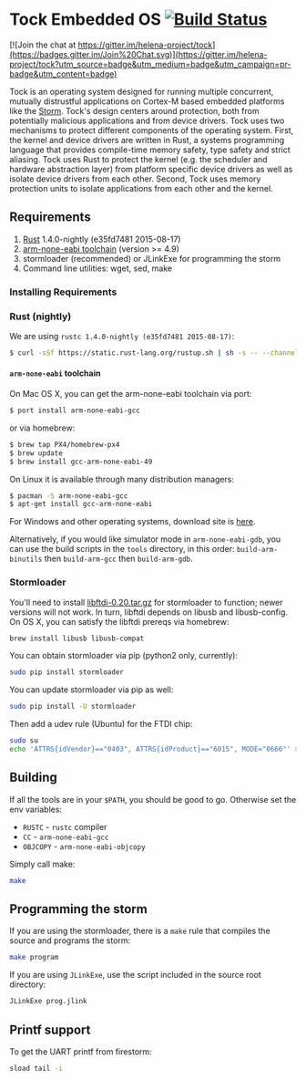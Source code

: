 # Tock Embedded OS [![Build Status](https://travis-ci.org/helena-project/tock.svg?branch=master)](https://travis-ci.org/helena-project/tock)

[![Join the chat at https://gitter.im/helena-project/tock](https://badges.gitter.im/Join%20Chat.svg)](https://gitter.im/helena-project/tock?utm_source=badge&utm_medium=badge&utm_campaign=pr-badge&utm_content=badge)

Tock is an operating system designed for running multiple concurrent, mutually
distrustful applications on Cortex-M based embedded platforms like the
[Storm](http://storm.rocks). Tock's design centers around protection, both from
potentially malicious applications and from device drivers. Tock uses two
mechanisms to protect different components of the operating system. First, the
kernel and device drivers are written in Rust, a systems programming language
that provides compile-time memory safety, type safety and strict aliasing. Tock
uses Rust to protect the kernel (e.g. the scheduler and hardware abstraction
layer) from platform specific device drivers as well as isolate device drivers
from each other. Second, Tock uses memory protection units to isolate
applications from each other and the kernel.

## Requirements

1. [Rust](http://www.rust-lang.org/) 1.4.0-nightly (e35fd7481 2015-08-17)
2. [arm-none-eabi toolchain](https://launchpad.net/gcc-arm-embedded/) (version >= 4.9)
3. stormloader (recommended) or JLinkExe for programming the storm
4. Command line utilities: wget, sed, make

### Installing Requirements

### Rust (nightly)

We are using `rustc 1.4.0-nightly (e35fd7481 2015-08-17)`:

```bash
$ curl -sSf https://static.rust-lang.org/rustup.sh | sh -s -- --channel=nightly --date=2015-08-18
```

#### `arm-none-eabi` toolchain

On Mac OS X, you can get the arm-none-eabi toolchain via port:

```bash
$ port install arm-none-eabi-gcc
```

or via homebrew:

```bash
$ brew tap PX4/homebrew-px4
$ brew update
$ brew install gcc-arm-none-eabi-49
```

On Linux it is available through many distribution managers:

```bash
$ pacman -S arm-none-eabi-gcc
$ apt-get install gcc-arm-none-eabi
```

For Windows and other operating systems, download site is
[here](https://launchpad.net/gcc-arm-embedded/+download).

Alternatively, if you would like simulator mode in `arm-none-eabi-gdb`,
you can use the build scripts in the `tools` directory, in this order:
`build-arm-binutils` then `build-arm-gcc` then `build-arm-gdb`.

### Stormloader

You'll need to install
[libftdi-0.20.tar.gz](http://www.intra2net.com/en/developer/libftdi/download/libftdi-0.20.tar.gz)
for stormloader to function; newer versions will not work. In turn, libftdi
depends on libusb and libusb-config. On OS X, you can satisfy the libftdi
prereqs via homebrew:

```bash
brew install libusb libusb-compat
```

You can obtain stormloader via pip (python2 only, currently):

```bash
sudo pip install stormloader
```

You can update stormloader via pip as well:

```bash
sudo pip install -U stormloader
```

Then add a udev rule (Ubuntu) for the FTDI chip:

```bash
sudo su
echo 'ATTRS{idVendor}=="0403", ATTRS{idProduct}=="6015", MODE="0666"' > /etc/udev/rules.d/99-storm.rules
```

## Building

If all the tools are in your `$PATH`, you should be good to go. Otherwise set the env variables:

* `RUSTC` - `rustc` compiler
* `CC` - `arm-none-eabi-gcc`
* `OBJCOPY` - `arm-none-eabi-objcopy`

Simply call make:

```bash
make
```

## Programming the storm

If you are using the stormloader, there is a `make` rule that compiles the
source and programs the storm:

```bash
make program
```

If you are using `JLinkExe`, use the script included in the source root
directory:

```bash
JLinkExe prog.jlink
```

## Printf support

To get the UART printf from firestorm:

```bash
sload tail -i
```


